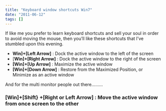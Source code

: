 ```yaml
---
title: "Keyboard window shortcuts Win7"
date: "2011-06-12"
tags: []
---
```


If like me you prefer to learn keyboard shortcuts and sell your soul in order to avoid moving the mouse, then you’ll like these shortcuts that I’ve stumbled upon this evening.

  * **Win]+[Left Arrow]** : Dock the active window to the left of the screen 
  * [**Win]+[Right Arrow]** : Dock the active window to the right of the screen 
  * **[Win]+[Up Arrow]** : Maximize the active window 
  * **[Win]+[Down Arrow]** : Restore from the Maximized Position, or Minimize as an active window 

And for the multi monitor people out there………

### **[Win]+[Shift} +[Right or Left Arrow]** : Move the active window from once screen to the other

